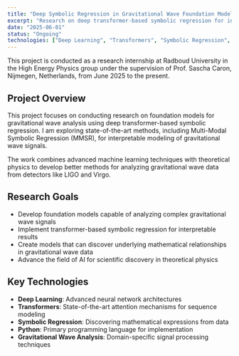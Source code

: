 ```yaml
---
title: "Deep Symbolic Regression in Gravitational Wave Foundation Models"
excerpt: "Research on deep transformer-based symbolic regression for interpretable modeling of gravitational wave signals"
date: "2025-06-01"
status: "Ongoing"
technologies: ["Deep Learning", "Transformers", "Symbolic Regression", "Python", "Gravitational Wave Analysis"]
---
```


This project is conducted as a research internship at Radboud University in the High Energy Physics group under the supervision of Prof. Sascha Caron, Nijmegen, Netherlands, from June 2025 to the present.



## Project Overview

This project focuses on conducting research on foundation models for gravitational wave analysis using deep transformer-based symbolic regression. I am exploring state-of-the-art methods, including Multi-Modal Symbolic Regression (MMSR), for interpretable modeling of gravitational wave signals. 

The work combines advanced machine learning techniques with theoretical physics to develop better methods for analyzing gravitational wave data from detectors like LIGO and Virgo.

## Research Goals

- Develop foundation models capable of analyzing complex gravitational wave signals
- Implement transformer-based symbolic regression for interpretable results
- Create models that can discover underlying mathematical relationships in gravitational wave data
- Advance the field of AI for scientific discovery in theoretical physics

## Key Technologies

- **Deep Learning**: Advanced neural network architectures
- **Transformers**: State-of-the-art attention mechanisms for sequence modeling
- **Symbolic Regression**: Discovering mathematical expressions from data
- **Python**: Primary programming language for implementation
- **Gravitational Wave Analysis**: Domain-specific signal processing techniques
